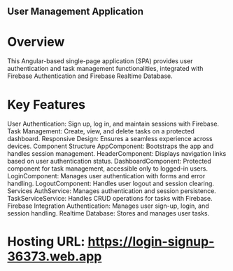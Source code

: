 ## User Management Application
 # Overview

This Angular-based single-page application (SPA) provides user authentication and task management functionalities, integrated with Firebase Authentication and Firebase Realtime Database.

# Key Features
User Authentication: Sign up, log in, and maintain sessions with Firebase.
Task Management: Create, view, and delete tasks on a protected dashboard.
Responsive Design: Ensures a seamless experience across devices.
Component Structure
AppComponent: Bootstraps the app and handles session management.
HeaderComponent: Displays navigation links based on user authentication status.
DashboardComponent: Protected component for task management, accessible only to logged-in users.
LoginComponent: Manages user authentication with forms and error handling.
LogoutComponent: Handles user logout and session clearing.
Services
AuthService: Manages authentication and session persistence.
TaskServiceService: Handles CRUD operations for tasks with Firebase.
Firebase Integration
Authentication: Manages user sign-up, login, and session handling.
Realtime Database: Stores and manages user tasks.

# Hosting URL: https://login-signup-36373.web.app